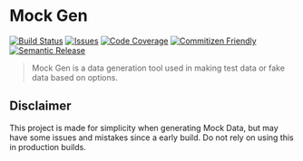 # Mock Gen

[![Build Status][build-img]][build-url]
[![Issues][issues-img]][issues-url]
[![Code Coverage][codecov-img]][codecov-url]
[![Commitizen Friendly][commitizen-img]][commitizen-url]
[![Semantic Release][semantic-release-img]][semantic-release-url]

> Mock Gen is a data generation tool used in making test data or fake data based on options.

## Disclaimer

This project is made for simplicity when generating Mock Data, but may have some issues and mistakes since a early build. Do not rely on using this in production builds.

[build-img]: https://github.com/CodeVault-LLC/mockgen/actions/workflows/release.yml/badge.svg
[build-url]: https://github.com/CodeVault-LLC/mockgen/actions/workflows/release.yml
[issues-img]: https://img.shields.io/github/issues/CodeVault-LLC/mockgen
[issues-url]: https://github.com/CodeVault-LLC/mockgen/issues
[codecov-img]: https://codecov.io/gh/CodeVault-LLC/mockgen/branch/main/graph/badge.svg
[codecov-url]: https://codecov.io/gh/CodeVault-LLC/mockgen
[semantic-release-img]: https://img.shields.io/badge/%20%20%F0%9F%93%A6%F0%9F%9A%80-semantic--release-e10079.svg
[semantic-release-url]: https://github.com/semantic-release/semantic-release
[commitizen-img]: https://img.shields.io/badge/commitizen-friendly-brightgreen.svg
[commitizen-url]: http://commitizen.github.io/cz-cli/
